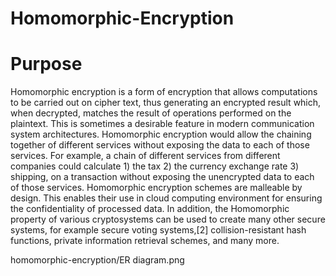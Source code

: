 # Homomorphic-Encryption

# Purpose
Homomorphic encryption is a form of encryption that allows computations to be carried out on cipher text, thus generating an encrypted result which, when decrypted, matches the result of operations performed on the plaintext.
This is sometimes a desirable feature in modern communication system architectures. Homomorphic encryption would allow the chaining together of different services without exposing the data to each of those services. For example, a chain of different services from different companies could calculate 1) the tax 2) the currency exchange rate 3) shipping, on a transaction without exposing the unencrypted data to each of those services. Homomorphic encryption schemes are malleable by design. This enables their use in cloud computing environment for ensuring the confidentiality of processed data. In addition, the Homomorphic property of various cryptosystems can be used to create many other secure systems, for example secure voting systems,[2] collision-resistant hash functions, private information retrieval schemes, and many more.

homomorphic-encryption/ER diagram.png
